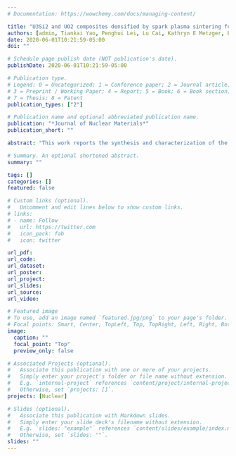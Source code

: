 ```yaml
---
# Documentation: https://wowchemy.com/docs/managing-content/

title: "U3Si2 and UO2 composites densified by spark plasma sintering for accident-tolerant fuels"
authors: [admin, Tiankai Yao, Penghui Lei, Lu Cai, Kathryn E Metzger, Edward J Lahoda, Frank A Boylan, Afiqa Mohamad, Jason Harp, Andrew T Nelson, Jie Lian]
date: 2020-06-01T10:21:59-05:00
doi: ""

# Schedule page publish date (NOT publication's date).
publishDate: 2020-06-01T10:21:59-05:00

# Publication type.
# Legend: 0 = Uncategorized; 1 = Conference paper; 2 = Journal article;
# 3 = Preprint / Working Paper; 4 = Report; 5 = Book; 6 = Book section;
# 7 = Thesis; 8 = Patent
publication_types: ["2"]

# Publication name and optional abbreviated publication name.
publication: "*Journal of Nuclear Materials*"
publication_short: ""

abstract: "This work reports the synthesis and characterization of the U3Si2 and UO2 composites sintered by spark plasma sintering (SPS) with controlled microstructures for accident-tolerant fuel application. The U3Si2 and UO2 composites with different silicide and oxide ratios were synthesized by SPS at temperatures from 1000 to 1300 °C for 5 minutes. The microstructure and phase composition of the SPS densified composite fuels were characterized with scanning electron microscopy, X-ray diffraction (XRD), and energy dispersed spectroscopy (EDS). A systematic study of the thermal and mechanical properties was conducted using microhardness testing and laser flash apparatus, along with oxidation resistance measurements using thermogravimetric analysis (TGA). The results show that the synthesis of composite fuels can be achieved with a 90% theoretical density (TD) at 1000 °C and over 95% TD when sintered at 1300 °C. XRD and EDS results confirmed that the dominant phases in the composites are U3Si2 and UO2. Improved physical density generally leads to improved hardness, fracture toughness, thermal diffusivity, and onset temperature during the oxidation process. U3Si2 was found to play a dominant role in determining the mechanical and oxidation properties of the composite fuels, whereas UO2 had a more important impact on controlling the thermal diffusivity of the composites. The composite with 50 wt% UO2 sintered at 1300 °C displayed the onset oxidation temperature of 500 °C by dynamic oxidation testing using TGA at a ramp degree of 10 °C/min. The composite also achieved a high fracture toughness of ∼3.5 MPa m½. These results highlight the potential of composite fuel forms densified by SPS with simultaneously enhanced fissile element density, fracture toughness, thermal transport properties, and oxidation resistance."

# Summary. An optional shortened abstract.
summary: ""

tags: []
categories: []
featured: false

# Custom links (optional).
#   Uncomment and edit lines below to show custom links.
# links:
# - name: Follow
#   url: https://twitter.com
#   icon_pack: fab
#   icon: twitter

url_pdf:
url_code:
url_dataset:
url_poster:
url_project:
url_slides:
url_source:
url_video:

# Featured image
# To use, add an image named `featured.jpg/png` to your page's folder. 
# Focal points: Smart, Center, TopLeft, Top, TopRight, Left, Right, BottomLeft, Bottom, BottomRight.
image:
  caption: ""
  focal_point: "Top"
  preview_only: false

# Associated Projects (optional).
#   Associate this publication with one or more of your projects.
#   Simply enter your project's folder or file name without extension.
#   E.g. `internal-project` references `content/project/internal-project/index.md`.
#   Otherwise, set `projects: []`.
projects: [Nuclear]

# Slides (optional).
#   Associate this publication with Markdown slides.
#   Simply enter your slide deck's filename without extension.
#   E.g. `slides: "example"` references `content/slides/example/index.md`.
#   Otherwise, set `slides: ""`.
slides: ""
---
```


